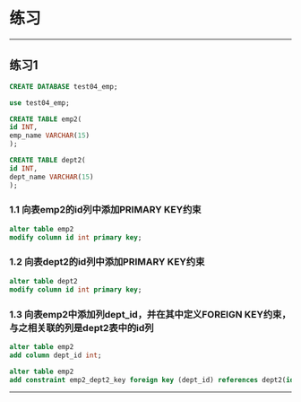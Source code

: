 # 练习

---

## 练习1

```sql
CREATE DATABASE test04_emp;

use test04_emp;

CREATE TABLE emp2(
id INT,
emp_name VARCHAR(15)
);

CREATE TABLE dept2(
id INT,
dept_name VARCHAR(15)
);
```

### 1.1 向表emp2的id列中添加PRIMARY KEY约束

```sql
alter table emp2
modify column id int primary key;
```

### 1.2 向表dept2的id列中添加PRIMARY KEY约束

```sql
alter table dept2
modify column id int primary key;
```

### 1.3 向表emp2中添加列dept_id，并在其中定义FOREIGN KEY约束，与之相关联的列是dept2表中的id列

```sql
alter table emp2
add column dept_id int;

alter table emp2
add constraint emp2_dept2_key foreign key (dept_id) references dept2(id);
```

---
